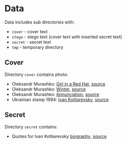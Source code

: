 Data
====

Data includes sub directories with:

* ``cover`` - cover text
* ``stego`` - stego text (cover text with inserted secret text)
* ``secret`` - secret text
* ``tmp`` - temporary directory

Cover
-----

Directory ``cover`` contains photo:

* Oleksandr Murashko: [Girl in a Red Hat](cover/oleksandr-murashko-girl-in-a-red-нat-521x700px.jpg), [source](https://en.wikipedia.org/wiki/File:Olexandr_murashko_Divchyna_v_chervonim_kapeliusi.jpg)
* Oleksandr Murashko: [Winter](cover/oleksandr-murashko-winter-345x480px.jpg), [source](https://commons.wikimedia.org/wiki/File:Olexandr_murashko_Zyma.jpg)
* Oleksandr Murashko: [Annunciation](cover/oleksandr-murashko-annunciation-388x481px.jpg), [source](https://commons.wikimedia.org/wiki/Category:Oleksandr_Murashko#/media/File:Annunciation_by_A._Murashko.jpg)
* Ukrainian stamp 1994: [Ivan Kotliarevsky](cover/ukranian-stamp-1994-ivan-kotliarevsky-150-107px.jpg), [source](https://commons.wikimedia.org/wiki/File:Stamp_of_Ukraine_s74.jpg)

Secret
------

Directory ``secret`` contains:

* Quotes for Ivan Kotliarevsky [biography](secret/ivan-kotliarevsky.txt), [source](https://en.wikipedia.org/wiki/Ivan_Kotliarevsky)
